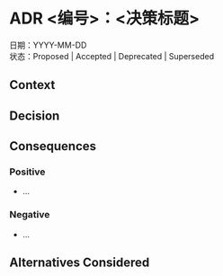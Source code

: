 # ADR <编号>：<决策标题>

日期：YYYY-MM-DD  
状态：Proposed | Accepted | Deprecated | Superseded

## Context
<!-- 描述促使该决策的背景、约束、业务/技术动机。 -->

## Decision
<!-- 清晰描述做出的决策。可以用列表或段落形式。 -->

## Consequences
### Positive
- …

### Negative
- …

## Alternatives Considered
<!-- 简要列出评估但最终未采用的方案及原因。 --> 